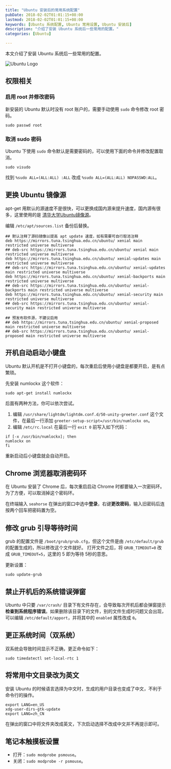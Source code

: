 ```yaml
---
title: "Ubuntu 安装后的常用系统配置"
pubDate: 2018-02-02T01:01:15+08:00
lastmod: 2018-02-02T01:01:15+08:00
keywords: [Ubuntu 系统配置, Ubuntu 常用设置, Ubuntu 安装后]
description: "介绍了安装 Ubuntu 系统后一些常用的配置。"
categories: [Ubuntu]

---
```


本文介绍了安装 Ubuntu 系统后一些常用的配置。

![Ubuntu Logo](/images/common-system-configuration-after-ubuntu-installation/ubuntu-logo.webp "Ubuntu Logo")

## 权限相关

### 启用 root 并修改密码

新安装的 Ubuntu 默认时没有 root 账户的，需要手动使用 `sudo` 命令修改 root 密码。

```shell
sudo passwd root
```

### 取消 sudo 密码

Ubuntu 下使用 `sudo` 命令默认是需要密码的，可以使用下面的命令并修改配置取消。

```shell
sudo visudo
```

找到 `%sudo ALL=(ALL:ALL) :ALL` 改成 `%sudo ALL=(ALL:ALL) NOPASSWD:ALL`。

## 更换 Ubuntu 镜像源

apt-get 用默认的源速度不是很快，可以更换成国内源来提升速度，国内源有很多，这里使用的是 [清华大学Ubuntu镜像源](https://mirrors.tuna.tsinghua.edu.cn/help/ubuntu/ "清华大学Ubuntu镜像源")。

编辑 `/etc/apt/sources.list` 备份后替换。

```plaintext
## 默认注释了源码镜像以提高 apt update 速度，如有需要可自行取消注释
deb https://mirrors.tuna.tsinghua.edu.cn/ubuntu/ xenial main restricted universe multiverse
## deb-src https://mirrors.tuna.tsinghua.edu.cn/ubuntu/ xenial main restricted universe multiverse
deb https://mirrors.tuna.tsinghua.edu.cn/ubuntu/ xenial-updates main restricted universe multiverse
## deb-src https://mirrors.tuna.tsinghua.edu.cn/ubuntu/ xenial-updates main restricted universe multiverse
deb https://mirrors.tuna.tsinghua.edu.cn/ubuntu/ xenial-backports main restricted universe multiverse
## deb-src https://mirrors.tuna.tsinghua.edu.cn/ubuntu/ xenial-backports main restricted universe multiverse
deb https://mirrors.tuna.tsinghua.edu.cn/ubuntu/ xenial-security main restricted universe multiverse
## deb-src https://mirrors.tuna.tsinghua.edu.cn/ubuntu/ xenial-security main restricted universe multiverse

## 预发布软件源，不建议启用
## deb https://mirrors.tuna.tsinghua.edu.cn/ubuntu/ xenial-proposed main restricted universe multiverse
## deb-src https://mirrors.tuna.tsinghua.edu.cn/ubuntu/ xenial-proposed main restricted universe multiverse
```

## 开机自动启动小键盘

Ubuntu 默认开机是不打开小键盘的，每次重启后使用小键盘是都要开启，是有点繁琐。

先安装 numlockx 这个软件：

```shell
sudo apt-get install numlockx
```

后面有两种方法，你可以依次尝试。

1. 编辑 `/usr/share/lightdm/lightdm.conf.d/50-unity-greeter.conf` 这个文件，在最后一行添加 `greeter-setup-script=/usr/bin/numlockx on`。
2. 编辑 `/etc/rc.local` 在最后一行 `exit 0` 前写入如下代码：

```shell
if [-x /usr/bin/numlockx]; then
numlockx on
fi
```

重新启动后小键盘就会自动开启。

## Chrome 浏览器取消密码环

在 Ubuntu 安装了 Chrome 后，每次重启启动 Chrome 时都要输入一次密码环。为了方便，可以取消掉这个密码环。

在终端输入 `seahorse` 在弹出的窗口中选中**登录**，右键**更改密码**，输入旧密码后连按两个回车把密码置为空。

## 修改 grub 引导等待时间

grub 的配置文件是 `/boot/grub/grub.cfg`，但这个文件是由 `/etc/default/grub` 的配置生成的，所以修改这个文件就好。
打开文件之后，将 `GRUB_TIMEOUT=0` 改成 `GRUB_TIMEOUT=5`，这里的 5 即为等待 5秒的意思。

更新设置：

```shell
sudo update-grub
```

## 禁止开机后的系统错误弹窗

Ubuntu 中只要 `/var/crash/` 目录下有文件存在，会导致每次开机后都会弹窗提示**检查到系统程序错误**。如果删除该目录下的文件，别的文件生成时问题又会出现，可以编辑 `/etc/default/apport`，并将其中的 `enabled` 属性改成 `0`。

## 更正系统时间（双系统）

双系统会导致时间显示不正确，更正命令如下：

```shell
sudo timedatectl set-local-rtc 1
```

## 将常用中文目录改为英文

安装 Ubuntu 的时候语言选择为中文时，生成的用户目录也变成了中文，不利于命令行的操作。

```shell
export LANG=en_US
xdg-user-dirs-gtk-update
export LANG=zh_CN
```

在弹出的窗口中将文件夹改成英文，下次启动选择不改成中文并不再提示即可。

## 笔记本触摸板设置

* 打开：`sudo modprobe psmouse`。
* 关闭：`sudo modprobe -r psmouse`。
